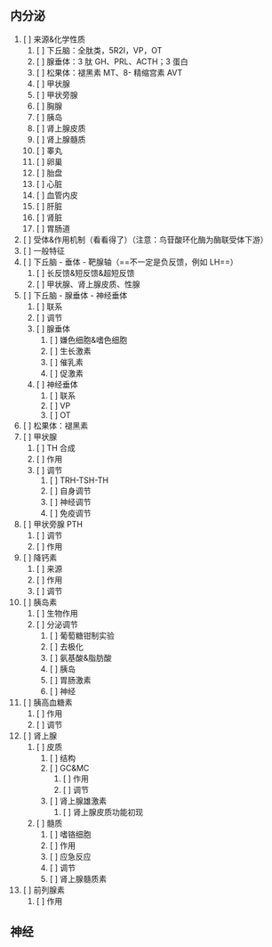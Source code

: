 ## 内分泌
1. [ ] 来源&化学性质
	1. [ ] 下丘脑：全肽类，5R2I，VP，OT
	2. [ ] 腺垂体：3 肽 GH、PRL、ACTH；3 蛋白
	3. [ ] 松果体：褪黑素 MT、8- 精缩宫素 AVT
	4. [ ] 甲状腺
	5. [ ] 甲状旁腺
	6. [ ] 胸腺
	7. [ ] 胰岛
	8. [ ] 肾上腺皮质
	9. [ ] 肾上腺髓质
	10. [ ] 睾丸
	11. [ ] 卵巢
	12. [ ] 胎盘
	13. [ ] 心脏
	14. [ ] 血管内皮
	15. [ ] 肝脏
	16. [ ] 肾脏
	17. [ ] 胃肠道
2. [ ] 受体&作用机制（看看得了）（注意：鸟苷酸环化酶为酶联受体下游）
3. [ ] 一般特征
4. [ ] 下丘脑 - 垂体 - 靶腺轴（==不一定是负反馈，例如 LH==）
	1. [ ] 长反馈&短反馈&超短反馈
	2. [ ] 甲状腺、肾上腺皮质、性腺
5. [ ] 下丘脑 - 腺垂体 - 神经垂体
	1. [ ] 联系
	2. [ ] 调节
	3. [ ] 腺垂体
		1. [ ] 嫌色细胞&嗜色细胞
		2. [ ] 生长激素
		3. [ ] 催乳素
		4. [ ] 促激素
	4. [ ] 神经垂体
		1. [ ] 联系
		2. [ ] VP
		3. [ ] OT
6. [ ] 松果体：褪黑素
7. [ ] 甲状腺
	1. [ ] TH 合成
	2. [ ] 作用
	3. [ ] 调节
		1. [ ] TRH-TSH-TH
		2. [ ] 自身调节
		3. [ ] 神经调节
		4. [ ] 免疫调节
8. [ ] 甲状旁腺 PTH
	1. [ ] 调节
	2. [ ] 作用
9. [ ] 降钙素
	1. [ ] 来源
	2. [ ] 作用
	3. [ ] 调节
10. [ ] 胰岛素
	1. [ ] 生物作用
	2. [ ] 分泌调节
		1. [ ] 葡萄糖钳制实验
		2. [ ] 去极化
		3. [ ] 氨基酸&脂肪酸
		4. [ ] 胰岛
		5. [ ] 胃肠激素
		6. [ ] 神经
11. [ ] 胰高血糖素
	1. [ ] 作用
	2. [ ] 调节
12. [ ] 肾上腺
	1. [ ] 皮质
		1. [ ] 结构
		2. [ ] GC&MC
			1. [ ] 作用
			2. [ ] 调节
		3. [ ] 肾上腺雄激素
			1. [ ] 肾上腺皮质功能初现
	2. [ ] 髓质
		1. [ ] 嗜铬细胞
		2. [ ] 作用
		3. [ ] 应急反应
		4. [ ] 调节
		5. [ ] 肾上腺髓质素
13. [ ] 前列腺素
	1. [ ] 作用
## 神经
